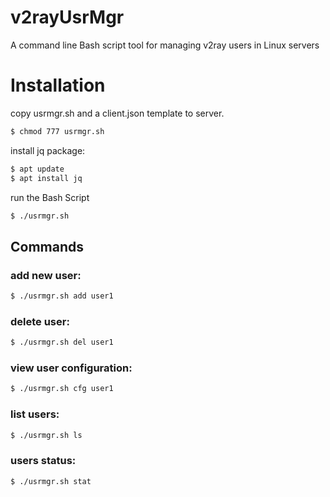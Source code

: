 # v2rayUsrMgr
A command line Bash script tool for managing v2ray users in Linux servers

# Installation

copy usrmgr.sh and a client.json template to server.

```bash
$ chmod 777 usrmgr.sh
```

install jq package:
```bash
$ apt update
$ apt install jq
```

run the Bash Script
```bash
$ ./usrmgr.sh
```
## Commands
### add new user:
```bash
$ ./usrmgr.sh add user1
```
### delete user:
```bash
$ ./usrmgr.sh del user1
```
### view user configuration:
```bash
$ ./usrmgr.sh cfg user1
```
### list users:
```bash
$ ./usrmgr.sh ls
```
### users status:
```bash
$ ./usrmgr.sh stat
```
